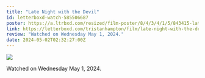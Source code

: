 ```yaml
---
title: "Late Night with the Devil"
id: letterboxd-watch-585506687
poster: https://a.ltrbxd.com/resized/film-poster/8/4/3/4/1/5/843415-late-night-with-the-devil-0-600-0-900-crop.jpg?v=b6c384f7c5
link: https://letterboxd.com/tristanhampton/film/late-night-with-the-devil/
review: "Watched on Wednesday May 1, 2024."
date: 2024-05-02T02:32:27:00Z
---
```

 <p><img src="https://a.ltrbxd.com/resized/film-poster/8/4/3/4/1/5/843415-late-night-with-the-devil-0-600-0-900-crop.jpg?v=b6c384f7c5"/></p> <p>Watched on Wednesday May 1, 2024.</p>